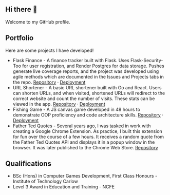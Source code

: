 ## Hi there 👋

Welcome to my GitHub profile. 

## Portfolio

Here are some projects I have developed!

* Flask Finance - A finance tracker built with Flask. Uses Flask-Security-Too for user registration, and Render Postgres for data storage. Pushes generate live coverage reports, and the project was developed using agile methods which are documented in the Issues and Projects tabs in the repo. [Repository](https://github.com/KevLoughrey/FinanceApp) · [Deployment](https://financeapp-x3ki.onrender.com/)
* URL Shortener - A basic URL shortener built with Go and React. Users can shorten URLs, and when visited, shortened URLs will redirect to the correct website and count the number of visits. These stats can be viewed in the app. [Repository](https://github.com/KevLoughrey/url-shortener) · [Deployment](https://url-shortener-fdue.onrender.com/)
* Fishing Game - A JS canvas game developed in 48 hours to demonstrate OOP proficiency and code architecture skills. [Repository](https://github.com/KevLoughrey/FishingGame) · [Deployment](https://kevloughrey.github.io/FishingGame/)
* Father Ted Quotes - Several years ago, I was tasked in work with creating a Google Chrome Extension. As practice, I built this extension for fun over the course of a few hours. It receives a random quote from the Father Ted Quotes API and displays it in a popup window in the browser. It was later published to the Chrome Web Store. [Repository](https://github.com/KevLoughrey/AnEcumenicalExtension)

## Qualifications
* BSc (Hons) in Computer Games Development, First Class Honours - Institute of Technology Carlow
* Level 3 Award in Education and Training - NCFE
